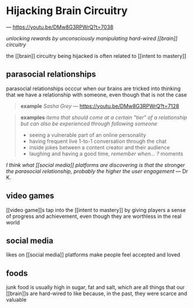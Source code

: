 # Hijacking Brain Circuitry

&mdash; <https://youtu.be/DMw8G3RPWrQ?t=7038>

_unlocking rewards by unconsciously manipulating hard-wired [[brain]] circuitry_

the [[brain]] circuitry being hijacked is often related to [[intent to mastery]]

## parasocial relationships

parasocial relationships occcur when our brains are tricked into thinking that we have a relationship with someone, even though that is not the case

> **example** _Sasha Grey_ &mdash; <https://youtu.be/DMw8G3RPWrQ?t=7128>

> **examples** _items that should come at a certain "tier" of a relationship but can also be experienced through following someone_
>
> - seeing a vulnerable part of an online personality
> - having frequent live 1-to-1 conversation through the chat
> - inside jokes between a content creator and their audience
> - laughing and having a good time, _remember when... ?_ moments

_I think what [[social media]] platforms are discovering is that the stronger the parasocial relationship, probably the higher the user engagement_ &mdash; Dr K.

## video games

[[video game]]s tap into the [[intent to mastery]] by giving players a sense of progress and achievement, even though they are worthless in the real world

## social media

likes on [[social media]] platforms make people feel accepted and loved

## foods

junk food is usually high in sugar, fat and salt, which are all things that our [[brain]]s are hard-wired to like because, in the past, they were scarce and valuable
